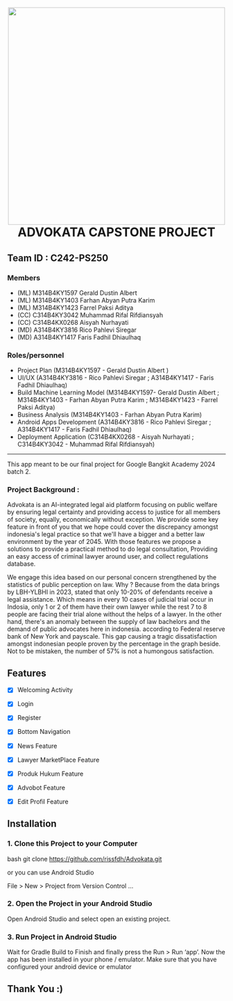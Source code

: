 <h1 align="center">
  <img align="center" src="https://cdn.discordapp.com/attachments/1299416467598479485/1317059721894694932/alchemyrefiner_alchemymagic_0_0cf1c756-5657-445b-9878-efab62357489_0-removebg1.png?ex=675d4ef3&is=675bfd73&hm=799c1423e7dc8f60343a47c63cf57a20187a67a42a4ca4f32cd8bad7f257dec9"  width="500"></img>
<br>
ADVOKATA CAPSTONE PROJECT
</h1>

## Team ID : C242-PS250

### Members
* (ML) M314B4KY1597 	Gerald Dustin Albert 	
* (ML) M314B4KY1403 	Farhan Abyan Putra Karim 	
* (ML) M314B4KY1423 	Farrel Paksi Aditya
* (CC) C314B4KY3042 	Muhammad Rifal Rifdiansyah
* (CC) C314B4KX0268 	Aisyah Nurhayati
* (MD) A314B4KY3816 	Rico Pahlevi Siregar
* (MD) A314B4KY1417 	Faris Fadhil Dhiaulhaq

### Roles/personnel

* Project Plan (M314B4KY1597 -	Gerald Dustin Albert )
* UI/UX (A314B4KY3816 - Rico Pahlevi Siregar ; A314B4KY1417 - Faris Fadhil Dhiaulhaq)
* Build Machine Learning Model (M314B4KY1597- Gerald Dustin Albert ; M314B4KY1403 - Farhan Abyan Putra Karim ; M314B4KY1423 - Farrel Paksi Aditya)
* Business Analysis (M314B4KY1403 - Farhan Abyan Putra Karim)
* Android Apps Development (A314B4KY3816 - Rico Pahlevi Siregar ; A314B4KY1417 - Faris Fadhil Dhiaulhaq)
* Deployment Application (C314B4KX0268 - Aisyah Nurhayati ; C314B4KY3042 - Muhammad Rifal Rifdiansyah)

---

This app meant to be our final project for Google Bangkit Academy 2024 batch 2.

### Project Background :
Advokata is an AI-integrated legal aid platform focusing on public welfare by ensuring legal certainty and providing access to justice for all members of society, equally, economically without exception. We provide some key feature in front of you that we hope could cover the discrepancy amongst indonesia's legal practice so that we'll have a bigger and a better law environment by the year of 2045. With those features we propose a solutions to provide a practical method to do legal consultation, Providing an easy access of criminal lawyer around user, and collect regulations database.

We  engage this idea based on our personal concern strengthened by the statistics of public perception on law. Why ? Because from the data brings by LBH-YLBHI in 2023, stated that only 10-20% of defendants receive a legal assistance. Which means in every 10 cases of judicial trial occur in Indosia, only 1 or 2 of them have their own lawyer while the rest 7 to 8 people are facing their trial alone without the helps of a lawyer. In the other hand, there's an anomaly between the supply of law bachelors and the demand of public advocates here in indonesia. according to Federal reserve bank of New York and payscale. This gap causing a tragic dissatisfaction amongst indonesian people proven by the percentage in the graph beside. Not to be mistaken, the number of 57% is not a humongous satisfaction.

## Features
- [x] Welcoming Activity
- [x] Login
- [x] Register
- [x] Bottom Navigation
- [x] News Feature
- [x] Lawyer MarketPlace Feature
- [x] Produk Hukum Feature 
- [x] Advobot Feature
- [x] Edit Profil Feature


## Installation

### 1. Clone this Project to your Computer
bash
git clone https://github.com/rissfdh/Advokata.git


or you can use Android Studio 

File > New > Project from Version Control ...

### 2. Open the Project in your Android Studio
Open Android Studio and select open an existing project.

### 3. Run Project in Android Studio
Wait for Gradle Build to Finish and finally press the Run > Run ‘app’. Now the app has been installed in your phone / emulator. Make sure that you have configured your android device or emulator 


## Thank You :)
